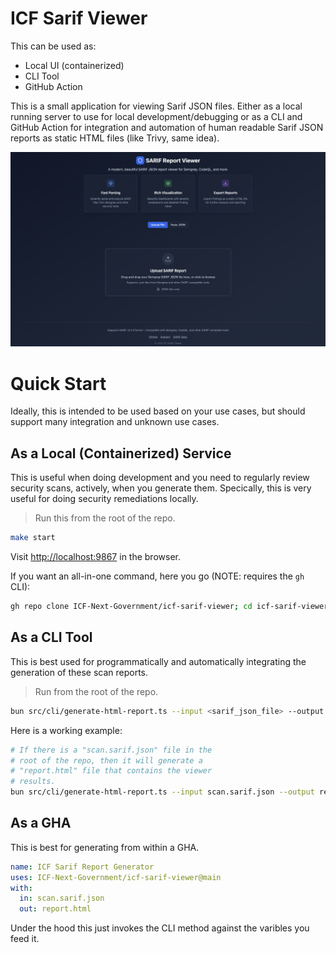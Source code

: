 # ICF Sarif Viewer

This can be used as:

- Local UI (containerized)
- CLI Tool
- GitHub Action

This is a small application for viewing Sarif JSON files. Either as a local running server to use for local development/debugging or as a CLI and GitHub Action for integration and automation of human readable Sarif JSON reports as static HTML files (like Trivy, same idea).

![ICF Sarif Viewer](./.docs/icf-sarif-viewer-file-upload.png)

# Quick Start

Ideally, this is intended to be used based on your use cases, but should support many integration and unknown use cases.

## As a Local (Containerized) Service

This is useful when doing development and you need to regularly review security scans, actively, when you generate them. Specically, this is very useful for doing security remediations locally.

> Run this from the root of the repo.

```bash
make start
```

Visit [http://localhost:9867](http://localhost:9867) in the browser.

If you want an all-in-one command, here you go (NOTE: requires the `gh` CLI):

```bash
gh repo clone ICF-Next-Government/icf-sarif-viewer; cd icf-sarif-viewer; make start; cd ..;
```

## As a CLI Tool

This is best used for programmatically and automatically integrating the generation of these scan reports.

> Run from the root of the repo.

```bash
bun src/cli/generate-html-report.ts --input <sarif_json_file> --output <report_html_file>
```

Here is a working example:

```bash
# If there is a "scan.sarif.json" file in the
# root of the repo, then it will generate a
# "report.html" file that contains the viewer
# results.
bun src/cli/generate-html-report.ts --input scan.sarif.json --output report.html
```

## As a GHA

This is best for generating from within a GHA.

```yaml
name: ICF Sarif Report Generator
uses: ICF-Next-Government/icf-sarif-viewer@main
with:
  in: scan.sarif.json
  out: report.html
```

Under the hood this just invokes the CLI method against the varibles you feed it.
